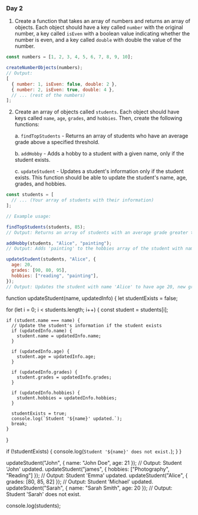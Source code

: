 ### Day 2

1. Create a function that takes an array of numbers and returns an array of objects. Each object should have a key called `number` with the original number, a key called `isEven` with a boolean value indicating whether the number is even, and a key called `double` with double the value of the number.

```js
const numbers = [1, 2, 3, 4, 5, 6, 7, 8, 9, 10];

createNumberObjects(numbers);
// Output:
[
  { number: 1, isEven: false, double: 2 },
  { number: 2, isEven: true, double: 4 },
  // ... (rest of the numbers)
];
```

2. Create an array of objects called `students`. Each object should have keys called `name`, `age`, `grades`, and `hobbies`. Then, create the following functions:

   a. `findTopStudents` - Returns an array of students who have an average grade above a specified threshold.

   b. `addHobby` - Adds a hobby to a student with a given name, only if the student exists.

   c. `updateStudent` - Updates a student's information only if the student exists. This function should be able to update the student's name, age, grades, and hobbies.

```js
const students = [
  // ... (Your array of students with their information)
];

// Example usage:

findTopStudents(students, 85);
// Output: Returns an array of students with an average grade greater than 85

addHobby(students, "Alice", "painting");
// Output: Adds 'painting' to the hobbies array of the student with name 'Alice'

updateStudent(students, "Alice", {
  age: 20,
  grades: [90, 80, 95],
  hobbies: ["reading", "painting"],
});
// Output: Updates the student with name 'Alice' to have age 20, new grades, and updated hobbies array
```

function updateStudent(name, updatedInfo) {
let studentExists = false;

for (let i = 0; i < students.length; i++) {
const student = students[i];

    if (student.name === name) {
      // Update the student's information if the student exists
      if (updatedInfo.name) {
        student.name = updatedInfo.name;
      }

      if (updatedInfo.age) {
        student.age = updatedInfo.age;
      }

      if (updatedInfo.grades) {
        student.grades = updatedInfo.grades;
      }

      if (updatedInfo.hobbies) {
        student.hobbies = updatedInfo.hobbies;
      }

      studentExists = true;
      console.log(`Student '${name}' updated.`);
      break;
    }

}

if (!studentExists) {
console.log(`Student '${name}' does not exist.`);
}
}

updateStudent("John", { name: "John Doe", age: 21 }); // Output: Student 'John' updated.
updateStudent("james", { hobbies: ["Photography", "Reading"] }); // Output: Student 'Emma' updated.
updateStudent("Alice", { grades: [80, 85, 82] }); // Output: Student 'Michael' updated.
updateStudent("Sarah", { name: "Sarah Smith", age: 20 }); // Output: Student 'Sarah' does not exist.

console.log(students);
